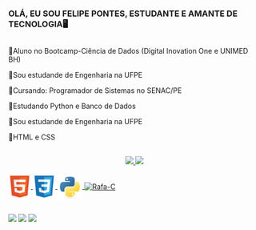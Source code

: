 ### OLÁ, EU SOU FELIPE PONTES, ESTUDANTE E AMANTE DE TECNOLOGIA🖥️
##

<p>💠Aluno no Bootcamp-Ciência de Dados (Digital Inovation One e UNIMED BH)</p>
<p>💠Sou estudande de Engenharia na UFPE</p>
<p>💠Cursando: Programador de Sistemas no SENAC/PE</p>
<p>💠Estudando Python e Banco de Dados</p>
<p>💠Sou estudande de Engenharia na UFPE</p>
<p>💠HTML e CSS</p>

  ##

<div align="center">
  <a href="https://github.com/Felipeppontes">
  <img height="190em" src="https://github-readme-stats.vercel.app/api?username=Felipeppontes&show_icons=true&theme=dracula&include_all_commits=true&count_private=true"/>
  <img height="190em" src="https://github-readme-stats.vercel.app/api/top-langs/?username=Felipeppontes&layout=compact&langs_count=7&theme=dracula"/>
</div>
<div style="display: inline_block"><br>
  
  <img align="center" alt="Rafa-HTML" height="45" width="45" src="https://raw.githubusercontent.com/devicons/devicon/master/icons/html5/html5-original.svg">
  <img align="center" alt="Rafa-CSS" height="45" width="45" src="https://raw.githubusercontent.com/devicons/devicon/master/icons/css3/css3-original.svg">
  <img align="center" alt="Rafa-Python" height="50" width="50" src="https://raw.githubusercontent.com/devicons/devicon/master/icons/python/python-original.svg">
  <img align="center" alt="Rafa-C" height="50" width="50" src="https://cdn.jsdelivr.net/gh/devicons/devicon/icons/c/c-original.svg" />
          
</div>
  
  ##
 
<div> 
  <a href="https://instagram.com/felipe_ppontes/" target="_blank"><img src="https://img.shields.io/badge/-Instagram-%23E4405F?style=for-the-badge&logo=instagram&logoColor=white" target="_blank"></a>
  <a href = "mailto:felipeppontes18@gmail.com"><img src="https://img.shields.io/badge/-Gmail-%23333?style=for-the-badge&logo=gmail&logoColor=white" target="_blank"></a>
  <a href="https://linkedin.com/in/felipe-pontes-594229203" target="_blank"><img src="https://img.shields.io/badge/-LinkedIn-%230077B5?style=for-the-badge&logo=linkedin&logoColor=white" target="_blank"></a> 
 
</div>
